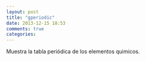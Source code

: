 ```yaml
---
layout: post
title: "gperiodic"
date: 2013-12-15 18:53
comments: true
categories: 
---
```

Muestra la tabla periódica de los elementos quimicos.

